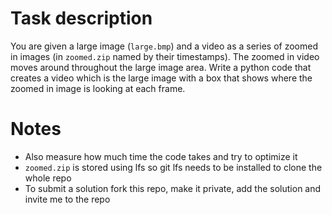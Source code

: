 # Task description
You are given a large image (`large.bmp`) and a video as a series of zoomed in images (in `zoomed.zip` named by their timestamps). The zoomed in video moves around throughout the large image area. Write a python code that creates a video which is the large image with a box that shows where the zoomed in image is looking at each frame.
# Notes
* Also measure how much time the code takes and try to optimize it
* `zoomed.zip` is stored using lfs so git lfs needs to be installed to clone the whole repo
* To submit a solution fork this repo, make it private, add the solution and invite me to the repo
